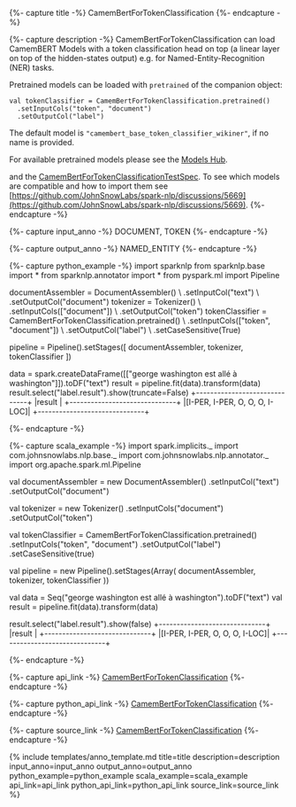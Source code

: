 {%- capture title -%}
CamemBertForTokenClassification
{%- endcapture -%}

{%- capture description -%}
CamemBertForTokenClassification can load CamemBERT Models with a token classification head on
top (a linear layer on top of the hidden-states output) e.g. for Named-Entity-Recognition
(NER) tasks.

Pretrained models can be loaded with `pretrained` of the companion object:
```
val tokenClassifier = CamemBertForTokenClassification.pretrained()
  .setInputCols("token", "document")
  .setOutputCol("label")
```
The default model is `"camembert_base_token_classifier_wikiner"`, if no name is provided.

For available pretrained models please see the
[Models Hub](https://nlp.johnsnowlabs.com/models?task=Named+Entity+Recognition).

and the
[CamemBertForTokenClassificationTestSpec](https://github.com/JohnSnowLabs/spark-nlp/blob/master/src/test/scala/com/johnsnowlabs/nlp/annotators/classifier/dl/CamemBertForTokenClassificationTestSpec.scala).
To see which models are compatible and how to import them see
[https://github.com/JohnSnowLabs/spark-nlp/discussions/5669](https://github.com/JohnSnowLabs/spark-nlp/discussions/5669).
{%- endcapture -%}

{%- capture input_anno -%}
DOCUMENT, TOKEN
{%- endcapture -%}

{%- capture output_anno -%}
NAMED_ENTITY
{%- endcapture -%}

{%- capture python_example -%}
import sparknlp
from sparknlp.base import *
from sparknlp.annotator import *
from pyspark.ml import Pipeline

documentAssembler = DocumentAssembler() \\
    .setInputCol("text") \\
    .setOutputCol("document")
tokenizer = Tokenizer() \\
    .setInputCols(["document"]) \\
    .setOutputCol("token")
tokenClassifier = CamemBertForTokenClassification.pretrained() \\
    .setInputCols(["token", "document"]) \\
    .setOutputCol("label") \\
    .setCaseSensitive(True)
  
pipeline = Pipeline().setStages([
    documentAssembler,
    tokenizer,
    tokenClassifier
])

data = spark.createDataFrame([["george washington est allé à washington"]]).toDF("text")
result = pipeline.fit(data).transform(data)
result.select("label.result").show(truncate=False)
+------------------------------+
|result                        |
+------------------------------+
|[I-PER, I-PER, O, O, O, I-LOC]|
+------------------------------+

{%- endcapture -%}

{%- capture scala_example -%}
import spark.implicits._
import com.johnsnowlabs.nlp.base._
import com.johnsnowlabs.nlp.annotator._
import org.apache.spark.ml.Pipeline

val documentAssembler = new DocumentAssembler()
  .setInputCol("text")
  .setOutputCol("document")

val tokenizer = new Tokenizer()
  .setInputCols("document")
  .setOutputCol("token")

val tokenClassifier = CamemBertForTokenClassification.pretrained()
  .setInputCols("token", "document")
  .setOutputCol("label")
  .setCaseSensitive(true)

val pipeline = new Pipeline().setStages(Array(
  documentAssembler,
  tokenizer,
  tokenClassifier
))

val data = Seq("george washington est allé à washington").toDF("text")
val result = pipeline.fit(data).transform(data)

result.select("label.result").show(false)
+------------------------------+
|result                        |
+------------------------------+
|[I-PER, I-PER, O, O, O, I-LOC]|
+------------------------------+

{%- endcapture -%}

{%- capture api_link -%}
[CamemBertForTokenClassification](/api/com/johnsnowlabs/nlp/annotators/classifier/dl/CamemBertForTokenClassification)
{%- endcapture -%}

{%- capture python_api_link -%}
[CamemBertForTokenClassification](/api/python/reference/autosummary/sparknlp/annotator/classifier_dl/camembert_for_token_classification/index.html#sparknlp.annotator.classifier_dl.camembert_for_token_classification.CamemBertForTokenClassification)
{%- endcapture -%}

{%- capture source_link -%}
[CamemBertForTokenClassification](https://github.com/JohnSnowLabs/spark-nlp/tree/master/src/main/scala/com/johnsnowlabs/nlp/annotators/classifier/dl/CamemBertForTokenClassification.scala)
{%- endcapture -%}

{% include templates/anno_template.md
title=title
description=description
input_anno=input_anno
output_anno=output_anno
python_example=python_example
scala_example=scala_example
api_link=api_link
python_api_link=python_api_link
source_link=source_link
%}